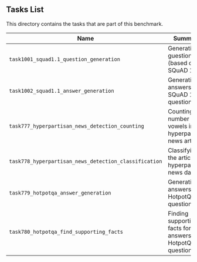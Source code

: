 ## Tasks List 

This directory contains the tasks that are part of this benchmark. 


Name | Summary | Category
---- | ----------- | --------
`task1001_squad1.1_question_generation` | Generating guestions (based on SQuAD 1.1) | Question Generation  
`task1002_squad1.1_answer_generation` | Generating answers to SQuAD 1.1 questions | Answer Generation
`task777_hyperpartisan_news_detection_counting` | Counting number of vowels in hyperpartisan news articles | Counting
`task778_hyperpartisan_news_detection_classification` | Classifying the articles in hyperpartisan news dataset | Classification
`task779_hotpotqa_answer_generation` | Generating answers to HotpotQA questions | Answer Generation
`task780_hotpotqa_find_supporting_facts` | Finding supporting facts for answers to HotpotQA questions | Find Supporting facts
